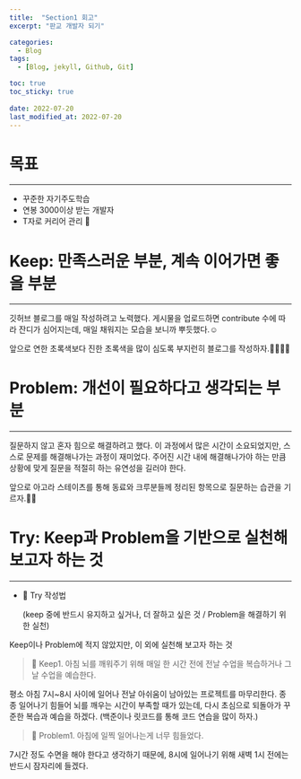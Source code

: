 ```yaml
---
title:  "Section1 회고"
excerpt: "판교 개발자 되기"

categories:
  - Blog
tags:
  - [Blog, jekyll, Github, Git]

toc: true
toc_sticky: true
 
date: 2022-07-20
last_modified_at: 2022-07-20
---
```


# 목표

---

- 꾸준한 자기주도학습
- 연봉 3000이상 받는 개발자
- T자로 커리어 관리 **🚀**

#

# **Keep: 만족스러운 부분, 계속 이어가면 좋을 부분**

---

깃허브 블로그를 매일 작성하려고 노력했다. 게시물을 업로드하면 contribute 수에 따라 잔디가 심어지는데, 매일 채워지는 모습을 보니까 뿌듯했다.☺️

앞으로 연한 초록색보다 진한 초록색을 많이 심도록 부지런히 블로그를 작성하자.😬😬😬😬

#

# **Problem: 개선이 필요하다고 생각되는 부분**

---

질문하지 않고 혼자 힘으로 해결하려고 했다. 이 과정에서 많은 시간이 소요되었지만, 스스로 문제를 해결해나가는 과정이 재미었다. 주어진 시간 내에 해결해나가야 하는 만큼 상황에 맞게 질문을 적절히 하는 유연성을 길러야 한다. 

앞으로 아고라 스테이츠를 통해 동료와 크루분들께 정리된 항목으로 질문하는 습관을 기르자.😬😬

#

# **Try: Keep과 Problem을 기반으로 실천해 보고자 하는 것**

---

- 📌 Try 작성법
    
    (keep 중에 반드시 유지하고 싶거나, 더 잘하고 싶은 것 / Problem을 해결하기 위한 실천)
    

Keep이나 Problem에 적지 않았지만, 이 외에 실천해 보고자 하는 것

> 🧐 Keep1. 아침 뇌를 깨워주기 위해 매일 한 시간 전에 전날 수업을 복습하거나 그날 수업을 예습한다.
> 

평소 아침 7시~8시 사이에 일어나 전날 아쉬움이 남아있는 프로젝트를 마무리한다. 종종 일어나기 힘들어 뇌를 깨우는 시간이 부족할 때가 있는데, 다시 초심으로 되돌아가 꾸준한 복습과 예습을 하겠다. (백준이나 릿코드를 통해 코드 연습을 많이 하자.)

> 🧐 Problem1. 아침에 일찍 일어나는게 너무 힘들었다.
> 

7시간 정도 수면을 해야 한다고 생각하기 때문에, 8시에 일어나기 위해 새벽 1시 전에는 반드시 잠자리에 들겠다.